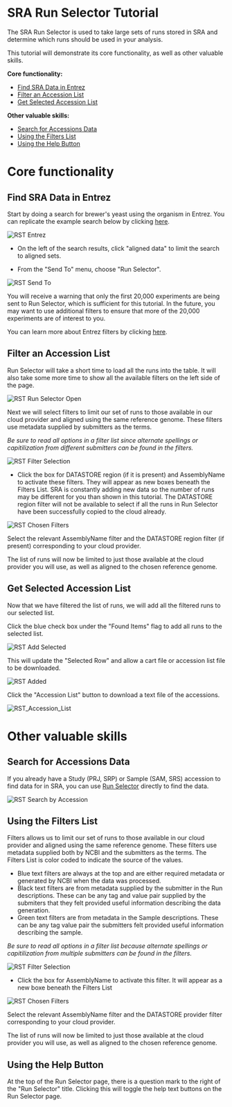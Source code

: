 # SRA Run Selector Tutorial

The SRA Run Selector is used to take large sets of runs stored in SRA and determine which runs should be used in your analysis.

This tutorial will demonstrate its core functionality, as well as other valuable skills.

**Core functionality:**

- [Find SRA Data in Entrez](#find-sra-data-in-entrez)  
- [Filter an Accession List](#filter-an-accession-list)
- [Get Selected Accession List](#get-selected-accession-list)

**Other valuable skills:**

- [Search for Accessions Data](#search-for-accessions-data)
- [Using the Filters List](#using-the-filters-list)
- [Using the Help Button](#using-the-help-button)

# Core functionality

## Find SRA Data in Entrez

Start by doing a search for brewer's yeast using the organism in Entrez. You can replicate the example search below by clicking <a href="https://www.ncbi.nlm.nih.gov/sra/?term=%22saccharomyces+cerevisiae%22%5BOrganism%5D" target="_blank">here</a>.

![RST Entrez](https://github.com/NCBI-Hackathons/ncbi-cloud-tutorials/blob/master/images/rst_entrez.png "RST Entrez")

- On the left of the search results, click "aligned data" to limit the search to aligned sets.

- From the "Send To" menu, choose "Run Selector".

![RST Send To](https://github.com/NCBI-Hackathons/ncbi-cloud-tutorials/blob/master/images/rst_send_to.png "RST Send To")

You will receive a warning that only the first 20,000 experiments are being sent to Run Selector, which is sufficient for this tutorial. In the future, you may want to use additional filters to ensure that more of the 20,000 experiments are of interest to you.

You can learn more about Entrez filters by clicking <a href="https://www.ncbi.nlm.nih.gov/books/NBK53591/" target="_blank">here</a>.

## Filter an Accession List

Run Selector will take a short time to load all the runs into the table. It will also take some more time to show all the available filters on the left side of the page.

![RST Run Selector Open](https://github.com/NCBI-Hackathons/ncbi-cloud-tutorials/blob/master/images/rst_run_selector_open.png "RST Run Selector Open")

Next we will select filters to limit our set of runs to those available in our cloud provider and aligned using the same reference genome.  These filters use metadata supplied by submitters as the terms.  

*Be sure to read all options in a filter list since alternate spellings or capitilization from different submitters can be found in the filters.*

![RST Filter Selection](https://github.com/NCBI-Hackathons/ncbi-cloud-tutorials/blob/master/images/rst_filter_selection.png "RST Filter Selection")

- Click the box for DATASTORE region (if it is present) and AssemblyName to activate these filters.  They will appear as new boxes beneath the Filters List.  SRA is constantly adding new data so the number of runs may be different for you than shown in this tutorial.  The DATASTORE region filter will not be available to select if all the runs in Run Selector have been successfully copied to the cloud already.

![RST Chosen Filters](https://github.com/NCBI-Hackathons/ncbi-cloud-tutorials/blob/master/images/rst_chosen_filters.png "RST Chosen Filters")

Select the relevant AssemblyName filter and the DATASTORE region filter (if present) corresponding to your cloud provider.

The list of runs will now be limited to just those available at the cloud provider you will use, as well as aligned to the chosen reference genome.

## Get Selected Accession List

Now that we have filtered the list of runs, we will add all the filtered runs to our selected list.

Click the blue check box under the "Found Items" flag to add all runs to the selected list.

![RST Add Selected](https://github.com/NCBI-Hackathons/ncbi-cloud-tutorials/blob/master/images/rst_add_selected.png "RST Add Selected")

This will update the "Selected Row" and allow a cart file or accession list file to be downloaded.

![RST Added](https://github.com/NCBI-Hackathons/ncbi-cloud-tutorials/blob/master/images/rst_added.png "RST Added")

Click the "Accession List" button to download a text file of the accessions.

![RST_Accession_List](https://github.com/NCBI-Hackathons/ncbi-cloud-tutorials/blob/master/images/rst_accession_list.png "RST Accession List")

# Other valuable skills

## Search for Accessions Data

If you already have a Study (PRJ, SRP) or Sample (SAM, SRS) accession to find data for in SRA, you can use <a href="https://www.ncbi.nlm.nih.gov/Traces/study/?" target="_blank">Run Selector</a> directly to find the data.

![RST Search by Accession](https://github.com/NCBI-Hackathons/ncbi-cloud-tutorials/blob/master/images/rst_search_by_accession.png "RST Search by Accession")


## Using the Filters List

Filters allows us to limit our set of runs to those available in our cloud provider and aligned using the same reference genome.  These filters use metadata supplied both by NCBI and the submitters as the terms.  The Filters List is color coded to indicate the source of the values.  
- Blue text filters are always at the top and are either required metadata or generated by NCBI when the data was processed. 
- Black text filters are from metadata supplied by the submitter in the Run descriptions.  These can be any tag and value pair supplied by the submiters that they felt provided useful information describing the data generation.
- Green text filters are from metadata in the Sample descriptions.  These can be any tag value pair the submitters felt provided useful information describing the sample.

*Be sure to read all options in a filter list because alternate spellings or capitilization from multiple submitters can be found in the filters.*

![RST Filter Selection](https://github.com/NCBI-Hackathons/ncbi-cloud-tutorials/blob/master/images/rst_filter_selection.png "RST Filter Selection")


- Click the box for AssemblyName to activate this filter.  It will appear as a new boxe beneath the Filters List

![RST Chosen Filters](https://github.com/NCBI-Hackathons/ncbi-cloud-tutorials/blob/master/images/rst_chosen_filters.png "RST Chosen Filters")


Select the relevant AssemblyName filter and the DATASTORE provider filter corresponding to your cloud provider. 

The list of runs will now be limited to just those available at the cloud provider you will use, as well as aligned to the chosen reference genome.

## Using the Help Button
At the top of the Run Selector page, there is a question mark to the right of the "Run Selector" title.  Clicking this will toggle the help text buttons on the Run Selector page.
